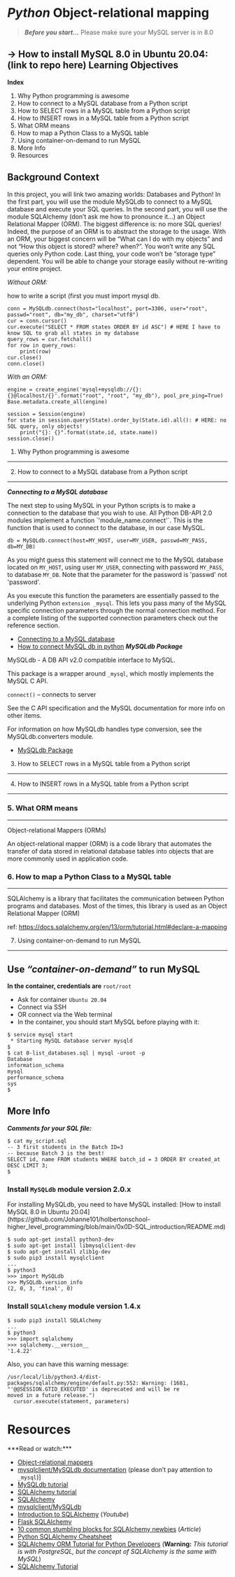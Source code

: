 *Python*
Object-relational mapping
===========================
> ***Before you start…***
> Please make sure your MySQL server is in 8.0

-> How to install MySQL 8.0 in Ubuntu 20.04: (link to repo here)
Learning Objectives
--------------------
**Index**

1. Why Python programming is awesome
2. How to connect to a MySQL database from a Python script
3. How to SELECT rows in a MySQL table from a Python script
4. How to INSERT rows in a MySQL table from a Python script
5. What ORM means
6. How to map a Python Class to a MySQL table
7. Using container-on-demand to run MySQL
8. More Info
9. Resources

## Background Context
<p>
In this project, you will link two amazing worlds: Databases and Python!
In the first part, you will use the module MySQLdb to connect to a MySQL database and execute your SQL queries.
In the second part, you will use the module SQLAlchemy (don’t ask me how to pronounce it…) an Object Relational Mapper (ORM).
The biggest difference is: no more SQL queries! Indeed, the purpose of an ORM is to abstract the storage to the usage. With an ORM, your biggest concern will be “What can I do with my objects” and not “How this object is stored? where? when?”. You won’t write any SQL queries only Python code. Last thing, your code won’t be “storage type” dependent. You will be able to change your storage easily without re-writing your entire project.

*Without ORM:*
</p>
how to write a script (first you must import mysql db.

```
conn = MySQLdb.connect(host="localhost", port=3306, user="root", passwd="root", db="my_db", charset="utf8")
cur = conn.cursor()
cur.execute("SELECT * FROM states ORDER BY id ASC") # HERE I have to know SQL to grab all states in my database
query_rows = cur.fetchall()
for row in query_rows:
    print(row)
cur.close()
conn.close()
```

*With an ORM:*

```
engine = create_engine('mysql+mysqldb://{}:{}@localhost/{}'.format("root", "root", "my_db"), pool_pre_ping=True)
Base.metadata.create_all(engine)

session = Session(engine)
for state in session.query(State).order_by(State.id).all(): # HERE: no SQL query, only objects!
    print("{}: {}".format(state.id, state.name))
session.close()
```

1. Why Python programming is awesome
-------------------------------------

2. How to connect to a MySQL database from a Python script
----------------------------------------------------------
***Connecting to a MySQL database***
<p>
The next step to using MySQL in your Python scripts is to make a connection to the database that you wish to use. All Python DB-API 2.0 modules implement a function `'module_name.connect'`. This is the function that is used to connect to the database, in our case MySQL.

```
db = MySQLdb.connect(host=MY_HOST, user=MY_USER, passwd=MY_PASS, db=MY_DB)
```

As you might guess this statement will connect me to the MySQL database located on `MY_HOST`, using user `MY_USER`, connecting with password `MY_PASS`, to database `MY_DB`. Note that the parameter for the password is 'passwd' not 'password'.

As you execute this function the parameters are essentially passed to the underlying Python `extension _mysql`. This lets you pass many of the MySQL specific connection parameters through the normal connection method. For a complete listing of the supported connection parameters check out the reference section.
</p>

* [Connecting to a MySQL database](https://www.mikusa.com/python-mysql-docs/connection.html)
* [How to connect MySQL db in python](https://pynative.com/python-mysql-database-connection/)
***MySQLdb Package***
<p>
MySQLdb - A DB API v2.0 compatible interface to MySQL.

This package is a wrapper around `_mysql`, which mostly implements the MySQL C API.

`connect()` – connects to server

See the C API specification and the MySQL documentation for more info on other items.

For information on how MySQLdb handles type conversion, see the MySQLdb.converters module.
</p>

* [MySQLdb Package](https://mysqlclient.readthedocs.io/MySQLdb.html#MySQLdb.Connect)

3. How to SELECT rows in a MySQL table from a Python script
------------------------------------------------------------

4. How to INSERT rows in a MySQL table from a Python script
------------------------------------------------------------

### 5. What ORM means
-----------------
Object-relational Mappers (ORMs)

<p>
An object-relational mapper (ORM) is a code library that automates the
transfer of data stored in relational database tables into objects
that are more commonly used in application code.

</p>

### 6. How to map a Python Class to a MySQL table
----------------------------------------------

<p>
SQLAlchemy is a library that facilitates the communication between Python programs and databases. Most of the times, this library is used as an Object Relational Mapper (ORM) 

ref:
https://docs.sqlalchemy.org/en/13/orm/tutorial.html#declare-a-mapping

</p>

7. Using container-on-demand to run MySQL
------------------------------------------


## Use *“container-on-demand”* to run MySQL

**In the container, credentials are** `root/root`

* Ask for container `Ubuntu 20.04`
* Connect via SSH
* OR connect via the Web terminal
* In the container, you should start MySQL before playing with it:

```
$ service mysql start
 * Starting MySQL database server mysqld
$
$ cat 0-list_databases.sql | mysql -uroot -p
Database
information_schema
mysql
performance_schema
sys
$
```

## More Info

***Comments for your SQL file:***

```
$ cat my_script.sql
-- 3 first students in the Batch ID=3
-- because Batch 3 is the best!
SELECT id, name FROM students WHERE batch_id = 3 ORDER BY created_at DESC LIMIT 3;
$
```

### Install `MySQLdb` module version 2.0.x

<p>
For installing MySQLdb, you need to have MySQL installed: [How to install MySQL 8.0 in Ubuntu 20.04](https://github.com/Johanne101/holbertonschool-higher_level_programming/blob/main/0x0D-SQL_introduction/README.md)
</p>

```
$ sudo apt-get install python3-dev
$ sudo apt-get install libmysqlclient-dev
$ sudo apt-get install zlib1g-dev
$ sudo pip3 install mysqlclient
...
$ python3
>>> import MySQLdb
>>> MySQLdb.version_info 
(2, 0, 3, 'final', 0)
```

### Install `SQLAlchemy` module version 1.4.x

```
$ sudo pip3 install SQLAlchemy
...
$ python3
>>> import sqlalchemy
>>> sqlalchemy.__version__ 
'1.4.22'
```

Also, you can have this warning message:

```
/usr/local/lib/python3.4/dist-packages/sqlalchemy/engine/default.py:552: Warning: (1681, "'@@SESSION.GTID_EXECUTED' is deprecated and will be re
moved in a future release.")
  cursor.execute(statement, parameters)
```

Resources
=========

<p>
***Read or watch:***

* [Object-relational mappers](https://www.fullstackpython.com/object-relational-mappers-orms.html)
* [mysqlclient/MySQLdb documentation](https://mysqlclient.readthedocs.io/) (please don’t pay attention to `_mysql`)]
* [MySQLdb tutorial](https://www.mikusa.com/python-mysql-docs/index.html)
* [SQLAlchemy tutorial](https://docs.sqlalchemy.org/en/13/orm/tutorial.html)
* [SQLAlchemy](https://docs.sqlalchemy.org/en/13/)
* [mysqlclient/MySQLdb](https://github.com/PyMySQL/mysqlclient)
* [Introduction to SQLAlchemy](https://github.com/PyMySQL/mysqlclient) (*Youtube*)
* [Flask SQLAlchemy](https://www.youtube.com/playlist?list=PLXmMXHVSvS-BlLA5beNJojJLlpE0PJgCW)
* [10 common stumbling blocks for SQLAlchemy newbies](https://alextechrants.blogspot.com/2013/11/10-common-stumbling-blocks-for.html) (*Article*)
* [Python SQLAlchemy Cheatsheet](https://www.pythonsheets.com/notes/python-sqlalchemy.html)
* [SQLAlchemy ORM Tutorial for Python Developers](https://auth0.com/blog/sqlalchemy-orm-tutorial-for-python-developers/) (**Warning:** *This tutorial is with PostgreSQL, but the concept of SQLAlchemy is the same with MySQL*)
* [SQLAlchemy Tutorial](https://overiq.com/sqlalchemy-101/)

</p>

